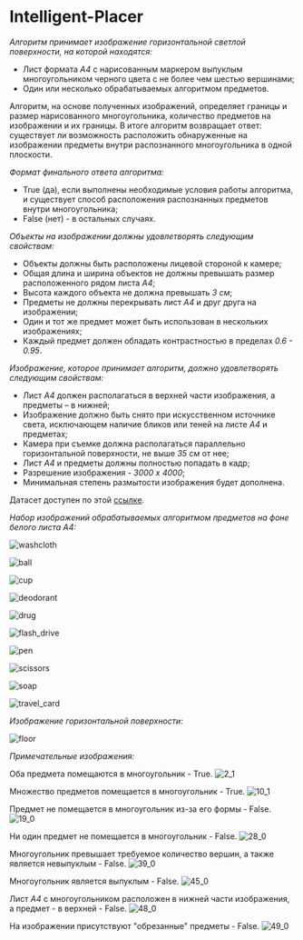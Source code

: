 # Intelligent-Placer

*Алгоритм принимает изображение горизонтальной светлой поверхности, на которой находятся:*
  - Лист формата *А4* с нарисованным маркером выпуклым многоугольником черного цвета с не более чем шестью вершинами;
  - Один или несколько обрабатываемых алгоритмом предметов.

Алгоритм, на основе полученных изображений, определяет границы и размер нарисованного многоугольника, количество предметов на изображении и их границы.
В итоге алгоритм возвращает ответ: существует ли возможность расположить обнаруженные на изображении предметы внутри распознанного многоугольника в одной плоскости.

*Формат финального ответа алгоритма:*
 - True (да), если выполнены необходимые условия работы алгоритма, и существует способ расположения распознанных предметов внутри многоугольника;
 - False (нет) - в остальных случаях.

*Объекты на изображении должны удовлетворять следующим свойствам:*
 - Объекты должны быть расположены лицевой стороной к камере;
 - Общая длина и ширина объектов не должны превышать размер расположенного рядом листа *А4*;
 - Высота каждого объекта не должна превышать *3 см*;
 - Предметы не должны перекрывать лист *А4* и друг друга на изображении;
 - Один и тот же предмет может быть использован в нескольких изображениях;
 - Каждый предмет должен обладать контрастностью в пределах *0.6 - 0.95*.

*Изображение, которое принимает алгоритм, должно удовлетворять следующим свойствам:*
 - Лист *А4* должен располагаться в верхней части изображения, а предметы – в нижней;
 - Изображение должно быть снято при искусственном источнике света, исключающем наличие бликов или теней на листе *А4* и предметах;
 - Камера при съемке должна располагаться параллельно горизонтальной поверхности, не выше *35 см* от нее;
 - Лист *А4* и предметы должны полностью попадать в кадр;
 - Разрешение изображения - *3000 x 4000*;
 - Минимальная степень размытости изображения будет дополнена.

Датасет доступен по этой [ссылке](https://drive.google.com/drive/folders/19mBuH2d7MAB2mX3V4G8VNXnhqa0U9ubC?usp=sharing).

*Набор изображений обрабатываемых алгоритмом предметов на фоне белого листа *А4*:*

![washcloth](https://user-images.githubusercontent.com/60978539/153722719-21920ae4-128f-4dae-bf36-1c374dd83f78.jpg)

![ball](https://user-images.githubusercontent.com/60978539/153722826-dfc5751d-a28b-4879-a62d-0efe37eb92cc.jpg)

![cup](https://user-images.githubusercontent.com/60978539/153722835-d13f3797-4884-48ef-ad61-c87747a75eff.jpg)

![deodorant](https://user-images.githubusercontent.com/60978539/153722860-496cbb7c-e3cc-43fc-9cc1-f1b468b9eaca.jpg)

![drug](https://user-images.githubusercontent.com/60978539/153722899-596843e6-7ce0-40f9-bbec-b3f9cedc5318.jpg)

![flash_drive](https://user-images.githubusercontent.com/60978539/153722911-ebfa73e3-760f-42f2-8995-65c7217523ee.jpg)

![pen](https://user-images.githubusercontent.com/60978539/153722921-1bddd4f3-397b-4b14-86ce-5c186f1c85ce.jpg)

![scissors](https://user-images.githubusercontent.com/60978539/153722928-3d1c416e-9f26-4c6c-86cc-0c1711d72b85.jpg)

![soap](https://user-images.githubusercontent.com/60978539/153722934-c7ed8b41-f50b-43f2-8055-8dddd63b971b.jpg)

![travel_card](https://user-images.githubusercontent.com/60978539/153722943-46bf76d8-dd5e-4a18-bd62-3a19c125b3fb.jpg)

*Изображение горизонтальной поверхности:*

![floor](https://user-images.githubusercontent.com/60978539/153723019-ace20f38-022f-4a33-99a3-eb6d7633142b.jpg)

*Примечательные изображения:*

Оба предмета помещаются в многоугольник - True.
![2_1](https://user-images.githubusercontent.com/60978539/153726295-b38a704f-1c3a-4c74-a032-a671cba5d6c6.jpg)

Множество предметов помещается в многоугольник - True.
![10_1](https://user-images.githubusercontent.com/60978539/153726372-f83e1d62-1102-42d3-9341-fa706a76eda0.jpg)

Предмет не помещается в многоугольник из-за его формы - False.
![19_0](https://user-images.githubusercontent.com/60978539/153726396-3c591146-6c89-4739-a119-572bcaf68d54.jpg)

Ни один предмет не помещается в многоугольник - False.
![28_0](https://user-images.githubusercontent.com/60978539/153726409-825c8252-a8d8-4b4b-a434-9ed4081157b9.jpg)

Многоугольник превышает требуемое количество вершин, а также является невыпуклым - False.
![39_0](https://user-images.githubusercontent.com/60978539/153726424-126149c7-f10c-4679-a9ac-c5a5e3a10394.jpg)

Многоугольник является выпуклым - False.
![45_0](https://user-images.githubusercontent.com/60978539/153726801-3f5483df-f571-41fa-9e98-b4e05a91fd88.jpg)

Лист *А4* с многоугольником расположен в нижней части изображения, а предмет - в верхней - False.
![48_0](https://user-images.githubusercontent.com/60978539/153726846-7bed1abf-d03b-4b81-99a3-a8026986f165.jpg)

На изображении присутствуют "обрезанные" предметы - False.
![49_0](https://user-images.githubusercontent.com/60978539/153726882-9718b005-38da-4ddc-b5c0-7a0503f800e4.jpg)
